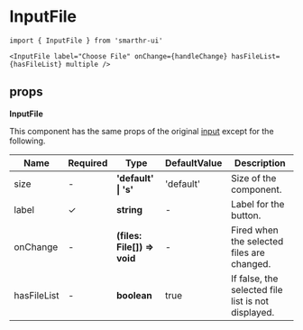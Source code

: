 # InputFile

```tsx
import { InputFile } from 'smarthr-ui'
```

```tsx
<InputFile label="Choose File" onChange={handleChange} hasFileList={hasFileList} multiple />
```

## props

**InputFile**

This component has the same props of the original [input](https://developer.mozilla.org/en-US/docs/Web/HTML/Element/input) except for the following.

| Name        | Required | Type                        | DefaultValue | Description                                        |
| ----------- | -------- | --------------------------- | ------------ | -------------------------------------------------- |
| size        | -        | **'default' \| 's'**        | 'default'    | Size of the component.                             |
| label       | ✓        | **string**                  | -            | Label for the button.                              |
| onChange    | -        | **(files: File[]) => void** | -            | Fired when the selected files are changed.         |
| hasFileList | -        | **boolean**                 | true         | If false, the selected file list is not displayed. |
